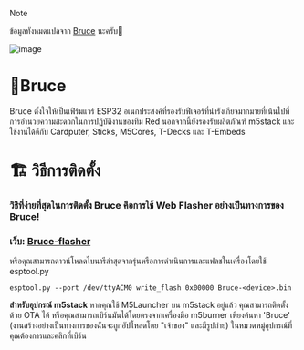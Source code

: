 > [!NOTE]
> ข้อมูลทังหมดแปลจาก [Bruce](https://github.com/pr3y/Bruce) นะครับ🐹

![image](https://github.com/pr3y/Bruce/blob/main/media/pictures/bruce_banner.jpg)

# 🦈Bruce
Bruce ตั้งใจให้เป็นเฟิร์มแวร์ ESP32 อเนกประสงค์ที่รองรับฟีเจอร์ที่น่ารังเกียจมากมายที่เน้นไปที่การอำนวยความสะดวกในการปฏิบัติงานของทีม Red นอกจากนี้ยังรองรับผลิตภัณฑ์ m5stack และใช้งานได้ดีกับ Cardputer, Sticks, M5Cores, T-Decks และ T-Embeds

# 🏗️ วิธีการติดตั้ง
### วิธีที่ง่ายที่สุดในการติดตั้ง Bruce คือการใช้ Web Flasher อย่างเป็นทางการของ Bruce!
### เว็บ: [Bruce-flasher](https://bruce.computer/flasher)
หรือคุณสามารถดาวน์โหลดไบนารีล่าสุดจากรุ่นหรือการดำเนินการและแฟลชในเครื่องโดยใช้ esptool.py
```
esptool.py --port /dev/ttyACM0 write_flash 0x00000 Bruce-<device>.bin
```
**สำหรับอุปกรณ์ m5stack**
หากคุณใช้ M5Launcher บน m5stack อยู่แล้ว คุณสามารถติดตั้งด้วย OTA ได้
หรือคุณสามารถเบิร์นมันได้โดยตรงจากเครื่องมือ m5burner เพียงค้นหา 'Bruce' (งานสร้างอย่างเป็นทางการของฉันจะถูกอัปโหลดโดย "เจ้าของ" และมีรูปถ่าย) ในหมวดหมู่อุปกรณ์ที่คุณต้องการและคลิกที่เบิร์น
